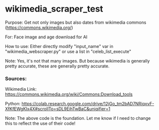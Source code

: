 # wikimedia_scraper_test
Purpose: Get not only images but also dates from wikimedia commons (https://commons.wikimedia.org/)

For: Face image and age download for AI

How to use: Either directly modify "input_name" var in "wikimedia_webscraper.py" or use a list in "celeb_list_execute"

Note: Yes, it's not that many images. But because wikimedia is generally pretty accurate, these are generally pretty accurate.

### Sources:

Wikimedia Link: https://commons.wikimedia.org/wiki/Commons:Download_tools

Python: https://colab.research.google.com/drive/12jGo_tm2bAD7NRiqxvF-XfKfEWgKIx4X#scrollTo=sDL9EihTwBaC&uniqifier=1

Note: The above code is the foundation. Let me know if I need to change this to reflect the use of their code!
